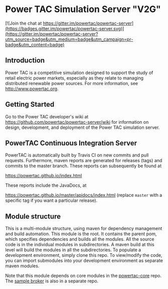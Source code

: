 # Power TAC Simulation Server "V2G"

[![Join the chat at https://gitter.im/powertac/powertac-server](https://badges.gitter.im/powertac/powertac-server.svg)](https://gitter.im/powertac/powertac-server?utm_source=badge&utm_medium=badge&utm_campaign=pr-badge&utm_content=badge)

## Introduction

Power TAC is a competitive simulation designed to support the study of retail electric power markets, especially as they relate to managing distributed renewable power sources. For more information, see http://www.powertac.org.

## Getting Started 



Go to the Power TAC developer's wiki at
https://github.com/powertac/powertac-server/wiki for information on design, development, and deployment of the Power TAC simulation server.

## PowerTAC Continuous Integration Server

PowerTAC is automatically built by Travis CI on new commits and pull requests. Furthermore, maven reports are generated for
releases (tags) and commits to the master branch. These reports can subsequently be found at

https://powertac.github.io/index.html

These reports include the JavaDocs, at

https://powertac.github.io/master/apidocs/index.html  (replace `master` with a specific tag if you want a particular release).

## Module structure

This is a multi-module structure, using maven for dependency
management and build automation. This module is the root. It contains
the parent pom, which specifies dependencies and builds all the modules. All the source code is in the individual modules in
subdirectories. A maven build at this level will build the
modules in all the subdirectories.
To populate a development environment, simply clone this repo.
To view/modify the code, you can import submodules into your development
environment as separate maven modules.

Note that this module depends on core modules in the [powertac-core](https://github.com/powertac/powertac-core)
repo. The [sample broker](https://github.com/powertac/sample-broker) is also in a separate repo.
